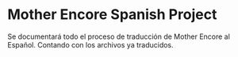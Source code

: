 # Mother Encore Spanish Project
 Se documentará todo el proceso de traducción de Mother Encore al Español. Contando con los archivos ya traducidos.
